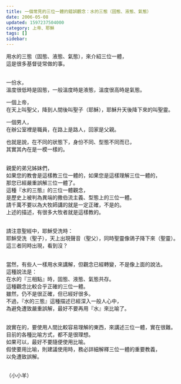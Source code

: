 ```yaml
---
title: 一個常見的三位一體的錯誤觀念：水的三態（固態、液態、氣態）
date: 2006-05-08
updated: 1597237504000
category: 上帝、耶穌
tags: []
sidebar: 
---
```


<p>用水的三態（固態、液態、氣態），來介紹三位一體，<br/>
這是很多基督徒常做的事。</p>
<p><br/>
一份水，<br/>
溫度很低時是固態，一般溫度時是液態，溫度很高時是氣態。</p>
<p>一個上帝，<br/>
在天上叫聖父，降到人間後叫聖子（耶穌），耶穌升天後降下來的叫聖靈。</p>
<p>一個男人，<br/>
在辦公室裡是職員，在路上是路人，回家是父親。</p>
<p>也就是說，在不同的狀態下，身份不同、型態不同而已，<br/>
其實其內在是一模一樣的。</p>
<p><br/>
親愛的弟兄姊妹們，<br/>
如果您的教會是這樣教三位一體的，如果您是這樣理解三位一體的，<br/>
那您已經嚴重誤解三位一體了。<br/>
這種『水的三態』的三位一體觀念，<br/>
是歷史上被判為異端的撒伯流主義、型態上的三位一體。<br/>
請千萬不要以為大牧師講的就是一定正確，不是的。<br/>
上述的描述，有很多大牧者就是這樣教的。</p>
<p><br/>
請注意聖經中，耶穌受洗時：<br/>
耶穌受洗（聖子），天上出現聲音（聖父），同時聖靈像鴿子降下來（聖靈）。<br/>
這三者同時出現，看到沒？</p>
<p><br/>
當然，有些人一樣用水來講解，但觀念已經轉變，不是像上面的說法。<br/>
這種說法是：<br/>
在水的『三相點』時，固態、液態、氣態共存。<br/>
這種觀念比較合乎正確的三位一體。<br/>
雖然，仍不是很正確，但已經好很多。<br/>
不過，『水的三態』這種描述已經深入一般人心中，<br/>
為避免遭致嚴重誤解，最好不要再用『水』來比喻了。</p>
<p><br/>
說實在的，要使用人間比較容易理解的東西，來講述三位一體，實在很難。<br/>
目前的各種比喻方式，都不是很理想。<br/>
如果可以，最好不要隨便使用比喻。<br/>
假使要用比喻，則建議使用時，務必詳細解釋三位一體的重要教義，<br/>
以免遭致誤解。</p>
<p><br/>
（小小羊）</p>
